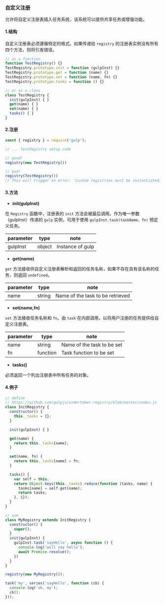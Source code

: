 ### 自定义注册

允许将自定义注册表插入任务系统，该系统可以提供共享任务或增强功能。

#### 1.结构

自定义注册表必须遵循特定的格式。如果传递给 `registry` 的注册表实例没有所有四个方法，则将引发错误。

```js
// as a function
function TestRegistry() {}
TestRegistry.prototype.init = function (gulpInst) {}
TestRegistry.prototype.get = function (name) {}
TestRegistry.prototype.set = function (name, fn) {}
TestRegistry.prototype.tasks = function () {}

// or as a class
class TestRegistry {
  init(gulpInst) { }
  get(name) { }
  set(name) { }
  tasks() { }
}
```

#### 2.注册

```js
const { registry } = require('gulp');

// ... TestRegistry setup code

// good!
registry(new TestRegistry())

// bad!
registry(TestRegistry())
// This will trigger an error: 'Custom registries must be instantiated, but it looks like you passed a constructor'
```

#### 3.方法

- **init(gulpInst)**

在 `Registry` 函数中，注册表的 `init` 方法会被最后调用。作为唯一参数（gulpInst）传递的 `gulp` 实例，可用于使用 `gulpInst.task(taskName，fn)` 预定义任务。

| parameter | type   | note             |
| --------- | ------ | ---------------- |
| gulpInst  | object | Instance of gulp |

- **get(name)**

`get` 方法接收供自定义注册表解析和返回的任务名称，如果不存在具有该名称的任务，则返回 `undefined`。

| parameter | type   | note                             |
| --------- | ------ | -------------------------------- |
| name      | string | Name of the task to be retrieved |

- **set(name,fn)**

`set` 方法接收任务名称和 `fn`。由 `task` 在内部调用，以将用户注册的任务提供给自定义注册表。

| parameter | type     | note                       |
| --------- | -------- | -------------------------- |
| name      | string   | Name of the task to be set |
| fn        | function | Task function to be set    |

- **tasks()**

必须返回一个列出注册表中所有任务的对象。

#### 4.例子

```js
// define
// https://github.com/gulpjs/undertaker-registry/blob/master/index.js
class InitRegistry {
  constructor() {
    this._tasks = {};
  }

  init(gulpInst) { }

  get(name) {
    return this._tasks[name];
  }

  set(name, fn) {
    return this._tasks[name] = fn;
  }

  tasks() {
    var self = this;
    return Object.keys(this._tasks).reduce(function (tasks, name) {
      tasks[name] = self.get(name);
      return tasks;
    }, {});
  }
}

// use
class MyRegistry extends InitRegistry {
  constructor() {
    super();
  }
  init(gulpInst) {
    gulpInst.task('sayHello', async function () {
      console.log('will say hello');
      await Promise.resolve();
    })
  }
}

registry(new MyRegistry());

task('my', series('sayHello', function (cb) {
  console.log('oh, my');
  cb();
}));
```
